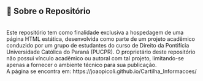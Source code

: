 <h2>📄 <strong>Sobre o Repositório</strong></h2> <br>
Este repositório tem como finalidade exclusiva a hospedagem de uma página HTML estática, desenvolvida como parte de um projeto acadêmico conduzido por um grupo de estudantes do curso de Direito da Pontifícia Universidade Católica do Paraná (PUCPR).
O proprietário deste repositório não possui vínculo acadêmico ou autoral com tal projeto, limitando-se apenas a fornecer o ambiente técnico para sua publicação. <br>
A página se encontra em: https://joaopicoli.github.io/Cartilha_Informacoes/
